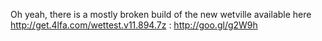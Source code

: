 Oh yeah, there is a mostly broken build of the new wetville available here http://get.4lfa.com/wettest.v11.894.7z : http://goo.gl/g2W9h